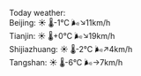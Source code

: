 Today weather:  
Beijing: ☀️ 🌡️-1°C 🌬️↘11km/h  
Tianjin: ☀️ 🌡️+0°C 🌬️↘19km/h  
Shijiazhuang: ☀️ 🌡️-2°C 🌬️↗4km/h  
Tangshan: ☀️ 🌡️-6°C 🌬️→7km/h  
